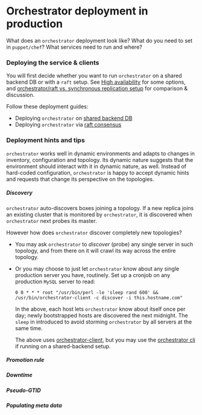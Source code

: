 # Orchestrator deployment in production

What does an `orchestrator` deployment look like? What do you need to set in `puppet/chef`? What services need to run and where?

### Deploying the service & clients

You will first decide whether you want to run `orchestrator` on a shared backend DB or with a `raft` setup. See [High availability](high-availability.md) for some options, and [orchestrator/raft vs. synchronous replication setup](raft-vs-sync-repl.md) for comparison & discussion.

Follow these deployment guides:

- Deploying `orchestrator` on [shared backend DB](deployment-shared-backend.md)
- Deploying `orchestrator` via [raft consensus](deployment-raft.md)

### Deployment hints and tips

`orchestrator` works well in dynamic environments and adapts to changes in inventory, configuration and topology. Its dynamic nature suggests that the environment should interact with it in dynamic nature, as well. Instead of hard-coded configuration, `orchestrator` is happy to accept dynamic hints and requests that change its perspective on the topologies.

##### Discovery

`orchestrator` auto-discovers boxes joining a topology. If a new replica joins an existing cluster that is monitored by `orchestrator`, it is discovered when `orchestrator` next probes its master.

However how does `orchestrator` discover completely new topologies?

- You may ask `orchestrator` to _discover_ (probe) any single server in such topology, and from there on it will crawl its way across the entire topology.
- Or you may choose to just let `orchestrator` know about any single production server you have, routinely. Set up a cronjob on any production `MySQL` server to read:

  ```
  0 0 * * * root "/usr/bin/perl -le 'sleep rand 600' && /usr/bin/orchestrator-client -c discover -i this.hostname.com"
  ```

  In the above, each host lets `orchestrator` know about itself once per day; newly bootstrapped hosts are discovered the next midnight. The `sleep` in introduced to avoid storming `orchestrator` by all servers at the same time.

  The above uses [orchestrator-client](orchestrator-client.md), but you may use the [orchestrator cli](executing-via-command-line.md) if running on a shared-backend setup.

##### Promotion rule

##### Downtime

##### Pseudo-GTID

##### Populating meta data
